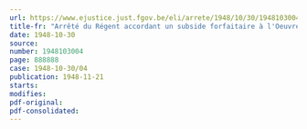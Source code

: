 ```yaml
---
url: https://www.ejustice.just.fgov.be/eli/arrete/1948/10/30/1948103004/justel
title-fr: "Arrêté du Régent accordant un subside forfaitaire à l'Oeuvre nationale belge de défense contre la Tuberculose"
date: 1948-10-30
source:
number: 1948103004
page: 888888
case: 1948-10-30/04
publication: 1948-11-21
starts:
modifies:
pdf-original:
pdf-consolidated:
---
```


